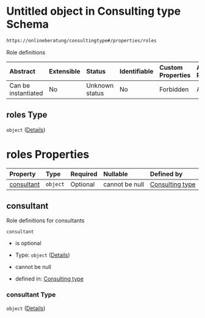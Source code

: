 # Untitled object in Consulting type Schema

```txt
https://onlineberatung/consultingtype#/properties/roles
```

Role definitions

| Abstract            | Extensible | Status         | Identifiable | Custom Properties | Additional Properties | Access Restrictions | Defined In                                                           |
| :------------------ | :--------- | :------------- | :----------- | :---------------- | :-------------------- | :------------------ | :------------------------------------------------------------------- |
| Can be instantiated | No         | Unknown status | No           | Forbidden         | Allowed               | none                | [consulting-type.json*](consulting-type.json "open original schema") |

## roles Type

`object` ([Details](consulting-type-properties-roles.md))

# roles Properties

| Property                  | Type     | Required | Nullable       | Defined by                                                                                                                                                   |
| :------------------------ | :------- | :------- | :------------- | :----------------------------------------------------------------------------------------------------------------------------------------------------------- |
| [consultant](#consultant) | `object` | Optional | cannot be null | [Consulting type](consulting-type-properties-roles-properties-consultant.md "https://onlineberatung/consultingtype#/properties/roles/properties/consultant") |

## consultant

Role definitions for consultants

`consultant`

*   is optional

*   Type: `object` ([Details](consulting-type-properties-roles-properties-consultant.md))

*   cannot be null

*   defined in: [Consulting type](consulting-type-properties-roles-properties-consultant.md "https://onlineberatung/consultingtype#/properties/roles/properties/consultant")

### consultant Type

`object` ([Details](consulting-type-properties-roles-properties-consultant.md))
